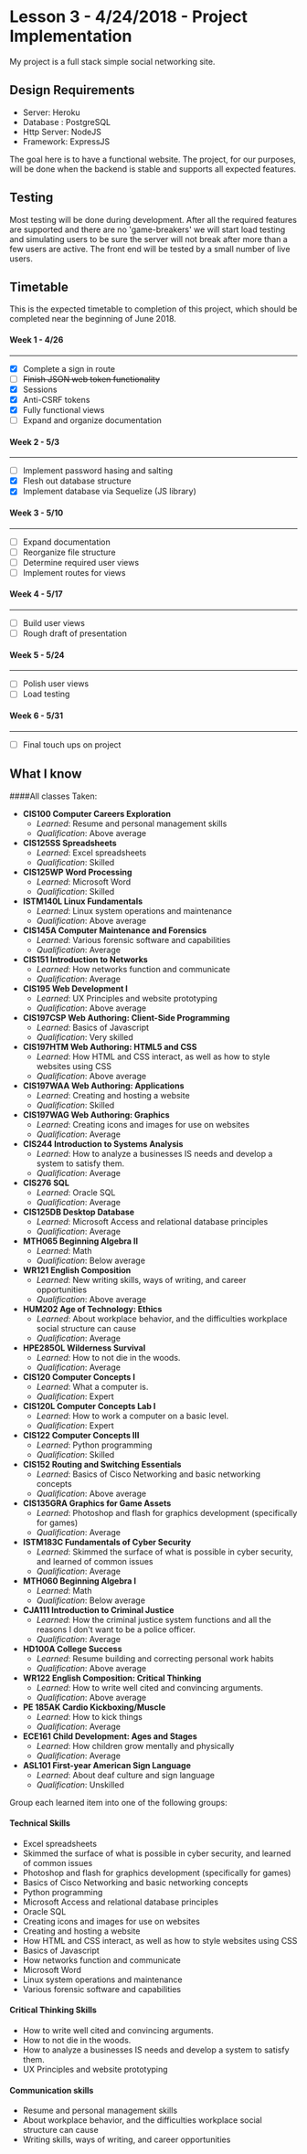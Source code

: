 # Lesson 3 - 4/24/2018 - Project Implementation

My project is a full stack simple social networking site.  


## Design Requirements

- Server: Heroku
- Database : PostgreSQL
- Http Server: NodeJS
- Framework: ExpressJS

The goal here is to have a functional website. The project, for our purposes, will be done when the backend is stable and supports all expected features. 

## Testing
Most testing will be done during development. After all the required features are supported and there are no 'game-breakers' we will start load testing and simulating users to be sure the server will not break after more than a few users are active. The front end will be tested by a small number of live users.


## Timetable

This is the expected timetable to completion of this project, which should be completed near the beginning of June 2018.

#### Week 1 - 4/26
---
- [x] Complete a sign in route
- [ ] ~~Finish JSON web token functionality~~
- [x] Sessions
- [x] Anti-CSRF tokens 
- [x] Fully functional views 
- [ ] Expand and organize documentation

#### Week 2 - 5/3
---
- [ ] Implement password hasing and salting
- [x] Flesh out database structure
- [x] Implement database via Sequelize (JS library)

#### Week 3 - 5/10
---
- [ ] Expand documentation
- [ ] Reorganize file structure
- [ ] Determine required user views
- [ ] Implement routes for views

#### Week 4 - 5/17
---
- [ ] Build user views
- [ ] Rough draft of presentation

#### Week 5 - 5/24
---
- [ ] Polish user views
- [ ] Load testing

#### Week 6 - 5/31
---
- [ ] Final touch ups on project




## What I know

####All classes Taken:

- **CIS100 Computer Careers Exploration**
  - *Learned*: Resume and personal management skills
  - *Qualification*: Above average
- **CIS125SS Spreadsheets**
  - *Learned*: Excel spreadsheets
  - *Qualification*: Skilled
- **CIS125WP Word Processing**
  - *Learned*: Microsoft Word 
  - *Qualification*: Skilled
- **ISTM140L Linux Fundamentals**
  - *Learned*: Linux system operations and maintenance
  - *Qualification*: Above average
- **CIS145A Computer Maintenance and Forensics**
  - *Learned*: Various forensic software and capabilities
  - *Qualification*: Average
- **CIS151 Introduction to Networks**
  - *Learned*: How networks function and communicate
  - *Qualification*: Average
- **CIS195 Web Development I**
  - *Learned*: UX Principles and website prototyping
  - *Qualification*: Above average
- **CIS197CSP Web Authoring: Client-Side Programming**
  - *Learned*: Basics of Javascript 
  - *Qualification*: Very skilled
- **CIS197HTM Web Authoring: HTML5 and CSS**
  - *Learned*: How HTML and CSS interact, as well as how to style websites using CSS
  - *Qualification*: Above average
- **CIS197WAA Web Authoring: Applications**
  - *Learned*: Creating and hosting a website
  - *Qualification*: Skilled
- **CIS197WAG Web Authoring: Graphics**
  - *Learned*: Creating icons and images for use on websites
  - *Qualification*: Average
- **CIS244 Introduction to Systems Analysis**
  - *Learned*: How to analyze a businesses IS needs and develop a system to satisfy them.
  - *Qualification*: Average
- **CIS276 SQL**
  - *Learned*: Oracle SQL
  - *Qualification*: Average
- **CIS125DB Desktop Database**
  - *Learned*: Microsoft Access and relational database principles
  - *Qualification*: Average
- **MTH065 Beginning Algebra II**
  - *Learned*: Math
  - *Qualification*: Below average
- **WR121 English Composition**
  - *Learned*: New writing skills, ways of writing, and career opportunities
  - *Qualification*: Above average
- **HUM202 Age of Technology: Ethics**
  - *Learned*: About workplace behavior, and the difficulties workplace social structure can cause
  - *Qualification*: Average
- **HPE285OL Wilderness Survival**
  - *Learned*: How to not die in the woods.
  - *Qualification*: Average
- **CIS120 Computer Concepts I**
  - *Learned*: What a computer is.
  - *Qualification*: Expert
- **CIS120L Computer Concepts Lab I**
  - *Learned*: How to work a computer on a basic level.
  - *Qualification*: Expert
- **CIS122 Computer Concepts III**
  - *Learned*: Python programming
  - *Qualification*: Skilled
- **CIS152 Routing and Switching Essentials** 
  - *Learned*: Basics of Cisco Networking and basic networking concepts
  - *Qualification*: Above average
- **CIS135GRA Graphics for Game Assets**
  - *Learned*: Photoshop and flash for graphics development (specifically for games)
  - *Qualification*: Average
- **ISTM183C Fundamentals of Cyber Security**
  - *Learned*: Skimmed the surface of what is possible in cyber security, and learned of common issues
  - *Qualification*: Average
- **MTH060 Beginning Algebra I**
  - *Learned*: Math
  - *Qualification*: Below average
- **CJA111 Introduction to Criminal Justice** 
  - *Learned*: How the criminal justice system functions and all the reasons I don't want to be a police officer.
  - *Qualification*: Average
- **HD100A College Success** 
  - *Learned*: Resume building and correcting personal work habits
  - *Qualification*: Above average
- **WR122 English Composition: Critical Thinking** 
  - *Learned*: How to write well cited and convincing arguments.
  - *Qualification*: Above average
- **PE 185AK Cardio Kickboxing/Muscle**
  - *Learned*: How to kick things
  - *Qualification*: Average
- **ECE161 Child Development: Ages and Stages**
  - *Learned*: How children grow mentally and physically 
  - *Qualification*: Average
- **ASL101 First-year American Sign Language**
  - *Learned*: About deaf culture and sign language
  - *Qualification*: Unskilled


Group each learned item into one of the following groups:
#### Technical Skills

- Excel spreadsheets
- Skimmed the surface of what is possible in cyber security, and learned of common issues
- Photoshop and flash for graphics development (specifically for games)
- Basics of Cisco Networking and basic networking concepts
- Python programming
- Microsoft Access and relational database principles
- Oracle SQL
- Creating icons and images for use on websites
- Creating and hosting a website
- How HTML and CSS interact, as well as how to style websites using CSS
- Basics of Javascript
- How networks function and communicate
- Microsoft Word 
- Linux system operations and maintenance
- Various forensic software and capabilities

#### Critical Thinking Skills

- How to write well cited and convincing arguments.
- How to not die in the woods.
- How to analyze a businesses IS needs and develop a system to satisfy them.
- UX Principles and website prototyping

#### Communication skills

- Resume and personal management skills
- About workplace behavior, and the difficulties workplace social structure can cause
- Writing skills, ways of writing, and career opportunities